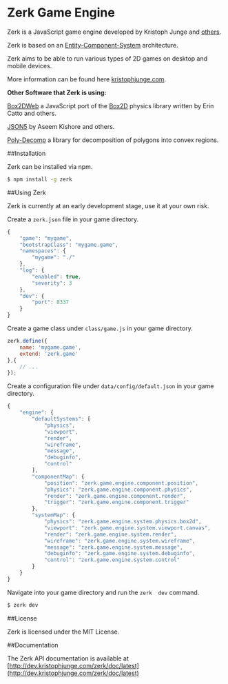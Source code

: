 # Zerk Game Engine

Zerk is a JavaScript game engine developed by Kristoph Junge and [others](https://github.com/kristophjunge/zerk/graphs/contributors).

Zerk is based on an [Entity-Component-System](http://en.wikipedia.org/wiki/Entity_component_system) architecture.

Zerk aims to be able to run various types of 2D games on desktop and mobile devices.

More information can be found here [kristophjunge.com](https://kristophjunge.com).

**Other Software that Zerk is using:**

[Box2DWeb](http://code.google.com/p/box2dweb/) a JavaScript port of the [Box2D](http://box2d.org/) physics library written by Erin Catto and others.

[JSON5](https://github.com/aseemk/json5) by Aseem Kishore and others.

[Poly-Decomp](https://github.com/schteppe/poly-decomp.js) a library for decomposition of polygons into convex regions.

##Installation

Zerk can be installed via npm.

```bash
$ npm install -g zerk
```

##Using Zerk

Zerk is currently at an early development stage, use it at your own risk.

Create a `zerk.json` file in your game directory.
```javascript
{
    "game": "mygame",
    "bootstrapClass": "mygame.game",
    "namespaces": {
        "mygame": "./"
    },
    "log": {
        "enabled": true,
        "severity": 3
    },
    "dev": {
        "port": 8337
    }
}
```

Create a game class under `class/game.js` in your game directory.

```javascript
zerk.define({
	name: 'mygame.game',
	extend: 'zerk.game'
},{
    // ...
});
```

Create a configuration file under `data/config/default.json` in your game directory.

```javascript
{
    "engine": {
        "defaultSystems": [
            "physics",
            "viewport",
            "render",
            "wireframe",
            "message",
            "debuginfo",
            "control"
        ],
        "componentMap": {
            "position": "zerk.game.engine.component.position",
            "physics": "zerk.game.engine.component.physics",
            "render": "zerk.game.engine.component.render",
            "trigger": "zerk.game.engine.component.trigger"
        },
        "systemMap": {
            "physics": "zerk.game.engine.system.physics.box2d",
            "viewport": "zerk.game.engine.system.viewport.canvas",
            "render": "zerk.game.engine.system.render",
            "wireframe": "zerk.game.engine.system.wireframe",
            "message": "zerk.game.engine.system.message",
            "debuginfo": "zerk.game.engine.system.debuginfo",
            "control": "zerk.game.engine.system.control"
        }
    }
}
```

Navigate into your game directory and run the `zerk  dev` command.

```bash
$ zerk dev
```

##License

Zerk is licensed under the MIT License.


##Documentation

The Zerk API documentation is available at [http://dev.kristophjunge.com/zerk/doc/latest](http://dev.kristophjunge.com/zerk/doc/latest)
